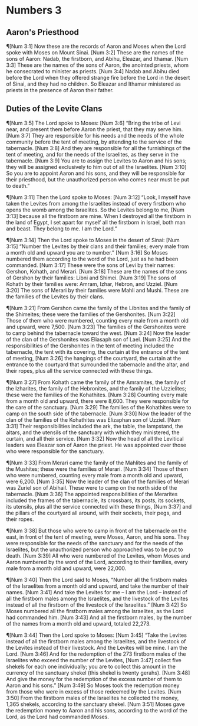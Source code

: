 # Numbers 3

## Aaron's Priesthood
¶[Num 3:1] Now these are the records of Aaron and Moses when the Lord spoke with Moses on Mount Sinai.
[Num 3:2] These are the names of the sons of Aaron: Nadab, the firstborn, and Abihu, Eleazar, and Ithamar.
[Num 3:3] These are the names of the sons of Aaron, the anointed priests, whom he consecrated to minister as priests.
[Num 3:4] Nadab and Abihu died before the Lord when they offered strange fire before the Lord in the desert of Sinai, and they had no children. So Eleazar and Ithamar ministered as priests in the presence of Aaron their father.

## Duties of the Levite Clans
¶[Num 3:5] The Lord spoke to Moses:
[Num 3:6] “Bring the tribe of Levi near, and present them before Aaron the priest, that they may serve him.
[Num 3:7] They are responsible for his needs and the needs of the whole community before the tent of meeting, by attending to the service of the tabernacle.
[Num 3:8] And they are responsible for all the furnishings of the tent of meeting, and for the needs of the Israelites, as they serve in the tabernacle.
[Num 3:9] You are to assign the Levites to Aaron and his sons; they will be assigned exclusively to him out of all the Israelites.
[Num 3:10] So you are to appoint Aaron and his sons, and they will be responsible for their priesthood, but the unauthorized person who comes near must be put to death.”

¶[Num 3:11] Then the Lord spoke to Moses:
[Num 3:12] “Look, I myself have taken the Levites from among the Israelites instead of every firstborn who opens the womb among the Israelites. So the Levites belong to me,
[Num 3:13] because all the firstborn are mine. When I destroyed all the firstborn in the land of Egypt, I set apart for myself all the firstborn in Israel, both man and beast. They belong to me. I am the Lord.”

¶[Num 3:14] Then the Lord spoke to Moses in the desert of Sinai:
[Num 3:15] “Number the Levites by their clans and their families; every male from a month old and upward you are to number.”
[Num 3:16] So Moses numbered them according to the word of the Lord, just as he had been commanded.
[Num 3:17] These were the sons of Levi by their names: Gershon, Kohath, and Merari.
[Num 3:18] These are the names of the sons of Gershon by their families: Libni and Shimei.
[Num 3:19] The sons of Kohath by their families were: Amram, Izhar, Hebron, and Uzziel.
[Num 3:20] The sons of Merari by their families were Mahli and Mushi. These are the families of the Levites by their clans.

¶[Num 3:21] From Gershon came the family of the Libnites and the family of the Shimeites; these were the families of the Gershonites.
[Num 3:22] Those of them who were numbered, counting every male from a month old and upward, were 7,500.
[Num 3:23] The families of the Gershonites were to camp behind the tabernacle toward the west.
[Num 3:24] Now the leader of the clan of the Gershonites was Eliasaph son of Lael.
[Num 3:25] And the responsibilities of the Gershonites in the tent of meeting included the tabernacle, the tent with its covering, the curtain at the entrance of the tent of meeting,
[Num 3:26] the hangings of the courtyard, the curtain at the entrance to the courtyard that surrounded the tabernacle and the altar, and their ropes, plus all the service connected with these things.

¶[Num 3:27] From Kohath came the family of the Amramites, the family of the Izharites, the family of the Hebronites, and the family of the Uzzielites; these were the families of the Kohathites.
[Num 3:28] Counting every male from a month old and upward, there were 8,600. They were responsible for the care of the sanctuary.
[Num 3:29] The families of the Kohathites were to camp on the south side of the tabernacle.
[Num 3:30] Now the leader of the clan of the families of the Kohathites was Elizaphan son of Uzziel.
[Num 3:31] Their responsibilities included the ark, the table, the lampstand, the altars, and the utensils of the sanctuary with which they ministered, the curtain, and all their service.
[Num 3:32] Now the head of all the Levitical leaders was Eleazar son of Aaron the priest. He was appointed over those who were responsible for the sanctuary.

¶[Num 3:33] From Merari came the family of the Mahlites and the family of the Mushites; these were the families of Merari.
[Num 3:34] Those of them who were numbered, counting every male from a month old and upward, were 6,200.
[Num 3:35] Now the leader of the clan of the families of Merari was Zuriel son of Abihail. These were to camp on the north side of the tabernacle.
[Num 3:36] The appointed responsibilities of the Merarites included the frames of the tabernacle, its crossbars, its posts, its sockets, its utensils, plus all the service connected with these things,
[Num 3:37] and the pillars of the courtyard all around, with their sockets, their pegs, and their ropes.

¶[Num 3:38] But those who were to camp in front of the tabernacle on the east, in front of the tent of meeting, were Moses, Aaron, and his sons. They were responsible for the needs of the sanctuary and for the needs of the Israelites, but the unauthorized person who approached was to be put to death.
[Num 3:39] All who were numbered of the Levites, whom Moses and Aaron numbered by the word of the Lord, according to their families, every male from a month old and upward, were 22,000.

¶[Num 3:40] Then the Lord said to Moses, “Number all the firstborn males of the Israelites from a month old and upward, and take the number of their names.
[Num 3:41] And take the Levites for me – I am the Lord – instead of all the firstborn males among the Israelites, and the livestock of the Levites instead of all the firstborn of the livestock of the Israelites.”
[Num 3:42] So Moses numbered all the firstborn males among the Israelites, as the Lord had commanded him.
[Num 3:43] And all the firstborn males, by the number of the names from a month old and upward, totaled 22,273.

¶[Num 3:44] Then the Lord spoke to Moses:
[Num 3:45] “Take the Levites instead of all the firstborn males among the Israelites, and the livestock of the Levites instead of their livestock. And the Levites will be mine. I am the Lord.
[Num 3:46] And for the redemption of the 273 firstborn males of the Israelites who exceed the number of the Levites,
[Num 3:47] collect five shekels for each one individually; you are to collect this amount in the currency of the sanctuary shekel (this shekel is twenty gerahs).
[Num 3:48] And give the money for the redemption of the excess number of them to Aaron and his sons.”
[Num 3:49] So Moses took the redemption money from those who were in excess of those redeemed by the Levites.
[Num 3:50] From the firstborn males of the Israelites he collected the money, 1,365 shekels, according to the sanctuary shekel.
[Num 3:51] Moses gave the redemption money to Aaron and his sons, according to the word of the Lord, as the Lord had commanded Moses.
